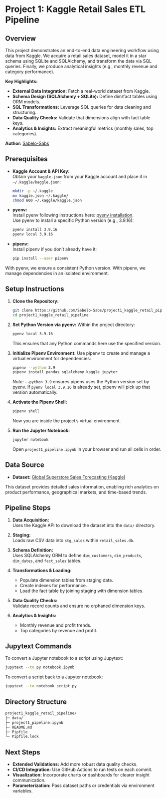 # Project 1: Kaggle Retail Sales ETL Pipeline

## Overview
This project demonstrates an end-to-end data engineering workflow using data from Kaggle. We acquire a retail sales dataset, model it in a star schema using SQLite and SQLAlchemy, and transform the data via SQL queries. Finally, we produce analytical insights (e.g., monthly revenue and category performance).

**Key Highlights:**
- **External Data Integration:** Fetch a real-world dataset from Kaggle.
- **Schema Design (SQLAlchemy + SQLite):** Define dim/fact tables using ORM models.
- **SQL Transformations:** Leverage SQL queries for data cleaning and structuring.
- **Data Quality Checks:** Validate that dimensions align with fact table keys.
- **Analytics & Insights:** Extract meaningful metrics (monthly sales, top categories).

**Author:** [Sabelo-Sabs](https://github.com/Sabelo-Sabs)

## Prerequisites
- **Kaggle Account & API Key:**  
  Obtain your `kaggle.json` from your Kaggle account and place it in `~/.kaggle/kaggle.json`:
  ```bash
  mkdir -p ~/.kaggle
  mv kaggle.json ~/.kaggle/
  chmod 600 ~/.kaggle/kaggle.json
  ```
  
- **pyenv:**  
  Install pyenv following instructions here: [pyenv installation](https://github.com/pyenv/pyenv#installation).  
  Use pyenv to install a specific Python version (e.g., 3.9.16):
  ```bash
  pyenv install 3.9.16
  pyenv local 3.9.16
  ```
  
- **pipenv:**  
  Install pipenv if you don’t already have it:
  ```bash
  pip install --user pipenv
  ```

With pyenv, we ensure a consistent Python version. With pipenv, we manage dependencies in an isolated environment.

## Setup Instructions

1. **Clone the Repository:**
   ```bash
   git clone https://github.com/Sabelo-Sabs/project1_kaggle_retail_pipeline.git
   cd project1_kaggle_retail_pipeline
   ```

2. **Set Python Version via pyenv:**
   Within the project directory:
   ```bash
   pyenv local 3.9.16
   ```
   This ensures that any Python commands here use the specified version.

3. **Initialize Pipenv Environment:**
   Use pipenv to create and manage a virtual environment for dependencies:
   ```bash
   pipenv --python 3.9
   pipenv install pandas sqlalchemy kaggle jupyter
   ```
   
   *Note:* `--python 3.9` ensures pipenv uses the Python version set by pyenv. If `pyenv local 3.9.16` is already set, pipenv will pick up that version automatically.

4. **Activate the Pipenv Shell:**
   ```bash
   pipenv shell
   ```
   Now you are inside the project’s virtual environment.

5. **Run the Jupyter Notebook:**
   ```bash
   jupyter notebook
   ```
   Open `project1_pipeline.ipynb` in your browser and run all cells in order.

## Data Source
- **Dataset:** [Global Superstore Sales Forecasting (Kaggle)](https://www.kaggle.com/datasets/rohitsahoo/sales-forecasting)

This dataset provides detailed sales information, enabling rich analytics on product performance, geographical markets, and time-based trends.

## Pipeline Steps
1. **Data Acquisition:**  
   Uses the Kaggle API to download the dataset into the `data/` directory.

2. **Staging:**  
   Loads raw CSV data into `stg_sales` within `retail_sales.db`.

3. **Schema Definition:**  
   Uses SQLAlchemy ORM to define `dim_customers`, `dim_products`, `dim_dates`, and `fact_sales` tables.

4. **Transformations & Loading:**  
   - Populate dimension tables from staging data.
   - Create indexes for performance.
   - Load the fact table by joining staging with dimension tables.

5. **Data Quality Checks:**  
   Validate record counts and ensure no orphaned dimension keys.

6. **Analytics & Insights:**  
   - Monthly revenue and profit trends.
   - Top categories by revenue and profit.

## Jupytext Commands

To convert a Jupyter notebook to a script using Jupytext:
```bash
jupytext --to py notebook.ipynb
```

To convert a script back to a Jupyter notebook:
```bash
jupytext --to notebook script.py
```

## Directory Structure
```bash
project1_kaggle_retail_pipeline/
├─ data/               
├─ project1_pipeline.ipynb
├─ README.md
├─ Pipfile
└─ Pipfile.lock
```

## Next Steps
- **Extended Validations:** Add more robust data quality checks.
- **CI/CD Integration:** Use GitHub Actions to run tests on each commit.
- **Visualization:** Incorporate charts or dashboards for clearer insight communication.
- **Parameterization:** Pass dataset paths or credentials via environment variables.
